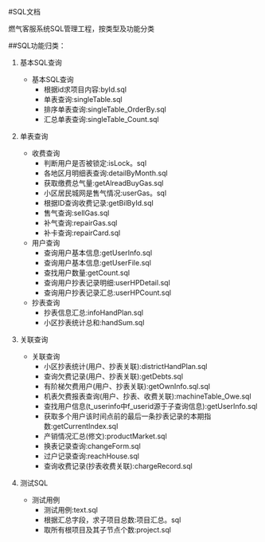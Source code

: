 #SQL文档

燃气客服系统SQL管理工程，按类型及功能分类


##SQL功能归类：

1. 基本SQL查询
	 * 基本SQL查询
		  - 根据id求项目内容:byId.sql
		  - 单表查询:singleTable.sql
		  - 排序单表查询:singleTable_OrderBy.sql
		  - 汇总单表查询:singleTable_Count.sql
	 
          
2. 单表查询
     * 收费查询
		  - 判断用户是否被锁定:isLock。sql
		  - 各地区月明细表查询:detailByMonth.sql
		  - 获取缴费总气量:getAlreadBuyGas.sql
		  - 小区居民城网是售气情况:userGas。sql
		  - 根据ID查询收费记录:getBilById.sql
		  - 售气查询:sellGas.sql
		  - 补气查询:repairGas.sql
		  - 补卡查询:repairCard.sql
	 * 用户查询
		  - 查询用户基本信息:getUserInfo.sql
		  - 查询用户基本信息:getUserFile.sql
		  - 查找用户数量:getCount.sql
		  - 查询用户抄表记录明细:userHPDetail.sql
		  - 查询用户抄表记录汇总:userHPCount.sql
	 * 抄表查询
		  - 抄表信息汇总:infoHandPlan.sql
		  - 小区抄表统计总和:handSum.sql
		  	  
		         
3. 关联查询
	 * 关联查询
		  - 小区抄表统计(用户、抄表关联):districtHandPlan.sql
		  - 查询欠费记录(用户、抄表关联):getDebts.sql
		  - 有阶梯欠费用户(用户、抄表关联):getOwnInfo.sql.sql
		  - 机表欠费报表查询(用户、抄表、收费关联):machineTable_Owe.sql
		  - 查找用户信息(t_userinfo中f_userid源于子查询信息):getUserInfo.sql
		  - 获取多个用户该时间点前的最后一条抄表记录的本期指数:getCurrentIndex.sql
		  - 产销情况汇总(修文):productMarket.sql
		  - 换表记录查询:changeForm.sql
		  - 过户记录查询:reachHouse.sql
		  - 查询收费记录(抄表收费关联):chargeRecord.sql
		     
       
4. 测试SQL
	 * 测试用例
		  - 测试用例:text.sql
		  - 根据汇总字段，求子项目总数:项目汇总。sql
		  - 取所有根项目及其子节点个数:project.sql  

	
    